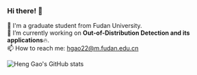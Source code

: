 ### Hi there! 👋

🔭 I'm a graduate student from Fudan University. \
🤔 I’m currently working on **Out-of-Distribution Detection and its applications**:fire:. \
📫 How to reach me: hgao22@m.fudan.edu.cn

<!--
**HengGao12/HengGao12** is a ✨ _special_ ✨ repository because its `README.md` (this file) appears on your GitHub profile.

- 🔭 I'm a graduate student from Fudan University
- 🤔 I’m currently working on Out-of-Distribution Detection and Generalization
- 📫 How to reach me: hgao22@m.fudan.edu.cn
-->
![Heng Gao's GitHub stats](https://github-readme-stats.vercel.app/api?username=HengGao12&show_icons=true&theme=radical)
